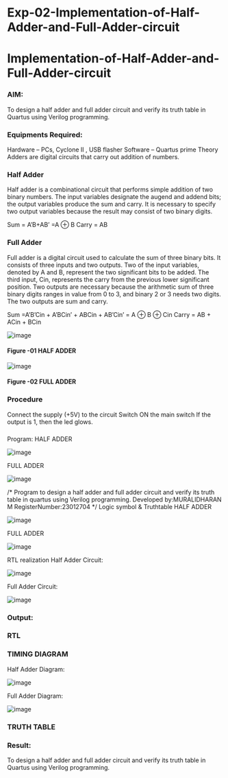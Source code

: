 # Exp-02-Implementation-of-Half-Adder-and-Full-Adder-circuit

# Implementation-of-Half-Adder-and-Full-Adder-circuit
### AIM:
To design a half adder and full adder circuit and verify its truth table in Quartus using Verilog programming.

### Equipments Required:
Hardware – PCs, Cyclone II , USB flasher
Software – Quartus prime
Theory
Adders are digital circuits that carry out addition of numbers.

### Half Adder
Half adder is a combinational circuit that performs simple addition of two binary numbers. The input variables designate the augend and addend bits; the output variables produce the sum and carry. It is necessary to specify two output variables because the result may consist of two binary digits.

Sum = A’B+AB’ =A ⊕ B Carry = AB

### Full Adder
Full adder is a digital circuit used to calculate the sum of three binary bits. It consists of three inputs and two outputs. Two of the input variables, denoted by A and B, represent the two significant bits to be added. The third input, Cin, represents the carry from the previous lower significant position. Two outputs are necessary because the arithmetic sum of three binary digits ranges in value from 0 to 3, and binary 2 or 3 needs two digits. The two outputs are sum and carry.

Sum =A’B’Cin + A’BCin’ + ABCin + AB’Cin’ = A ⊕ B ⊕ Cin Carry = AB + ACin + BCin

 ![image](https://user-images.githubusercontent.com/36288975/163552156-a13e5a56-c638-4110-97d9-8896907c8d25.png)

#### Figure -01 HALF ADDER 


![image](https://user-images.githubusercontent.com/36288975/163552057-b3547877-6d07-45b4-b7e0-bcfebfad9e1d.png)

#### Figure -02 FULL ADDER 

### Procedure

Connect the supply (+5V) to the circuit
Switch ON the main switch
If the output is 1, then the led glows.
### 
Program:
HALF ADDER



![image](https://github.com/vasanthkumarch/Exp-02-Implementation-of-Half-Adder-and-Full-Adder-circuit/assets/147473403/01287726-638b-4175-880f-910946fe5b2c)




FULL ADDER




![image](https://github.com/vasanthkumarch/Exp-02-Implementation-of-Half-Adder-and-Full-Adder-circuit/assets/147473403/05808bc4-8b6c-4f6a-b5ef-bd23f044575d)






/*
Program to design a half adder and full adder circuit and verify its truth table in quartus using Verilog programming.
Developed by:MURALIDHARAN M
RegisterNumber:23012704
*/
Logic symbol & Truthtable
HALF ADDER



![image](https://github.com/vasanthkumarch/Exp-02-Implementation-of-Half-Adder-and-Full-Adder-circuit/assets/147473403/627be428-d984-4a16-866c-1af75811235d)




FULL ADDER



![image](https://github.com/vasanthkumarch/Exp-02-Implementation-of-Half-Adder-and-Full-Adder-circuit/assets/147473403/e1a41bfd-e5cf-4486-9bd3-13507f9c3084)






RTL realization
Half Adder Circuit:



![image](https://github.com/vasanthkumarch/Exp-02-Implementation-of-Half-Adder-and-Full-Adder-circuit/assets/147473403/e697cc1c-752f-4f2f-9a76-7fc852bdd51f)




Full Adder Circuit:



![image](https://github.com/vasanthkumarch/Exp-02-Implementation-of-Half-Adder-and-Full-Adder-circuit/assets/147473403/c94caef9-ef69-472d-aceb-a3c0bc9f07d6)







### Output:
### RTL
### TIMING DIAGRAM
Half Adder Diagram:



![image](https://github.com/vasanthkumarch/Exp-02-Implementation-of-Half-Adder-and-Full-Adder-circuit/assets/147473403/5f3c37ae-4ac6-4475-8073-c572e06a459c)




Full Adder Diagram:




![image](https://github.com/vasanthkumarch/Exp-02-Implementation-of-Half-Adder-and-Full-Adder-circuit/assets/147473403/78a6d3be-7b8a-48f9-a361-c93b1c35b6ee)






### TRUTH TABLE 

### Result:
To design a half adder and full adder circuit and verify its truth table in Quartus using Verilog programming.
